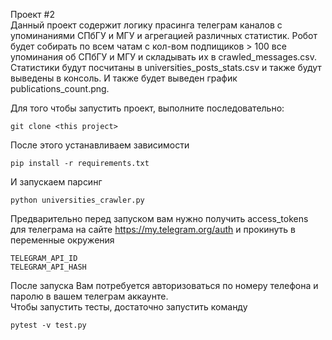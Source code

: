 Проект #2  
Данный проект содержит логику прасинга телеграм каналов с упоминаниями СПбГУ и МГУ и агрегацией различных статистик. Робот будет собирать по всем чатам с кол-вом подпищиков > 100 все упоминания об СПбГУ и МГУ и складывать их в crawled_messages.csv. Статистики будут посчитаны в universities_posts_stats.csv и также будут выведены в консоль. И также будет выведен график publications_count.png. 

Для того чтобы запустить проект, выполните последовательно: 
```
git clone <this project>
```
После этого устанавливаем зависимости 
```
pip install -r requirements.txt
```
И запускаем парсинг 
```
python universities_crawler.py
```
Предварительно перед запуском вам нужно получить access_tokens для телеграма на сайте https://my.telegram.org/auth и прокинуть в переменные окружения
``` 
TELEGRAM_API_ID
TELEGRAM_API_HASH
```

После запуска Вам потребуется авторизоваться по номеру телефона и паролю в вашем телеграм аккаунте.  
Чтобы запустить тесты, достаточно запустить команду 
```
pytest -v test.py
``` 

